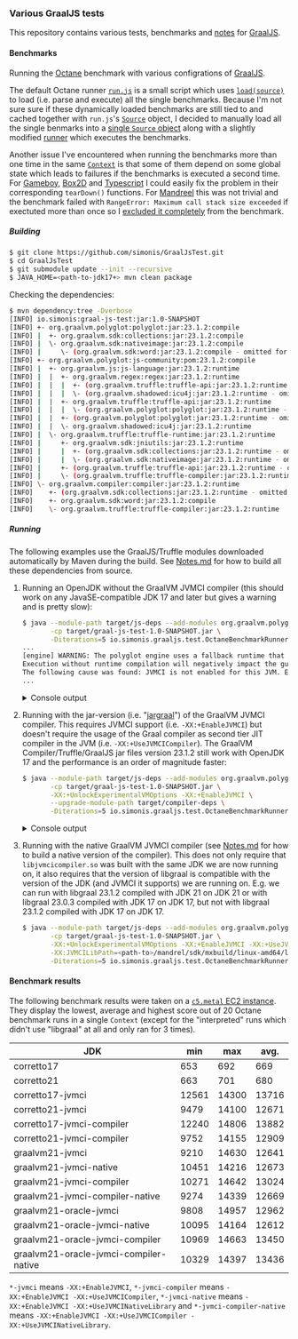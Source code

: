 ### Various GraalJS tests

This repository contains various tests, benchmarks and [notes](./Notes.md) for [GraalJS](https://github.com/oracle/graaljs).

#### Benchmarks
Running the [Octane](https://github.com/chromium/octane) benchmark with various configrations of [GraalJS](https://github.com/oracle/graaljs).

The default Octane runner [`run.js`](https://github.com/chromium/octane/blob/570ad1ccfe86e3eecba0636c8f932ac08edec517/run.js) is a small script which uses [`load(source)`](https://github.com/oracle/graaljs/blob/master/docs/user/JavaScriptCompatibility.md#loadsource) to load (i.e. parse and execute) all the single benchmarks. Because I'm not sure sure if these dynamically loaded benchmarks are still tied to and cached together with `run.js`'s [`Source`](https://www.graalvm.org/sdk/javadoc/org/graalvm/polyglot/Source.html) object, I decided to manually load all the single benmarks into a [single `Source` object](https://github.com/simonis/GraalJsTest/blob/30f6fc28747bb3da8679e3e7332214f785260423/src/main/java/io/simonis/graaljs/test/OctaneBenchmarkRunner.java#L130) along with a slightly modified [runner](https://github.com/simonis/GraalJsTest/blob/30f6fc28747bb3da8679e3e7332214f785260423/src/main/java/io/simonis/graaljs/test/OctaneBenchmarkRunner.java#L94-L128) which executes the benchmarks.

Another issue I've encountered when running the benchmarks more than one time in the same [`Context`](https://www.graalvm.org/sdk/javadoc/org/graalvm/polyglot/Context.html) is that some of them depend on some global state which leads to failures if the benchmarks is executed a second time. For [Gameboy](https://github.com/simonis/GraalJsTest/blob/30f6fc28747bb3da8679e3e7332214f785260423/src/main/java/io/simonis/graaljs/test/OctaneBenchmarkRunner.java#L51-L62), [Box2D](https://github.com/simonis/GraalJsTest/blob/30f6fc28747bb3da8679e3e7332214f785260423/src/main/java/io/simonis/graaljs/test/OctaneBenchmarkRunner.java#L66-L77) and [Typescript](https://github.com/simonis/GraalJsTest/blob/30f6fc28747bb3da8679e3e7332214f785260423/src/main/java/io/simonis/graaljs/test/OctaneBenchmarkRunner.java#L81-L90) I could easily fix the problem in their corresponding `tearDown()` functions. For [Mandreel](./src/main/resources/resources/octane/mandreel.js) this was not trivial and the benchmark failed with `RangeError: Maximum call stack size exceeded` if exectuted more than once so I [excluded it completely](https://github.com/simonis/GraalJsTest/blob/30f6fc28747bb3da8679e3e7332214f785260423/src/main/java/io/simonis/graaljs/test/OctaneBenchmarkRunner.java#L124-L126) from the benchmark.

##### Building

```bash
$ git clone https://github.com/simonis/GraalJsTest.git
$ cd GraalJsTest
$ git submodule update --init --recursive
$ JAVA_HOME=<path-to-jdk17+> mvn clean package
```

Checking the dependencies:
```bash
$ mvn dependency:tree -Dverbose
[INFO] io.simonis:graal-js-test:jar:1.0-SNAPSHOT
[INFO] +- org.graalvm.polyglot:polyglot:jar:23.1.2:compile
[INFO] |  +- org.graalvm.sdk:collections:jar:23.1.2:compile
[INFO] |  \- org.graalvm.sdk:nativeimage:jar:23.1.2:compile
[INFO] |     \- (org.graalvm.sdk:word:jar:23.1.2:compile - omitted for duplicate)
[INFO] +- org.graalvm.polyglot:js-community:pom:23.1.2:compile
[INFO] |  +- org.graalvm.js:js-language:jar:23.1.2:runtime
[INFO] |  |  +- org.graalvm.regex:regex:jar:23.1.2:runtime
[INFO] |  |  |  +- (org.graalvm.truffle:truffle-api:jar:23.1.2:runtime - omitted for duplicate)
[INFO] |  |  |  \- (org.graalvm.shadowed:icu4j:jar:23.1.2:runtime - omitted for duplicate)
[INFO] |  |  +- org.graalvm.truffle:truffle-api:jar:23.1.2:runtime
[INFO] |  |  |  \- (org.graalvm.polyglot:polyglot:jar:23.1.2:runtime - omitted for duplicate)
[INFO] |  |  +- (org.graalvm.polyglot:polyglot:jar:23.1.2:runtime - omitted for duplicate)
[INFO] |  |  \- org.graalvm.shadowed:icu4j:jar:23.1.2:runtime
[INFO] |  \- org.graalvm.truffle:truffle-runtime:jar:23.1.2:runtime
[INFO] |     +- org.graalvm.sdk:jniutils:jar:23.1.2:runtime
[INFO] |     |  +- (org.graalvm.sdk:collections:jar:23.1.2:runtime - omitted for duplicate)
[INFO] |     |  \- (org.graalvm.sdk:nativeimage:jar:23.1.2:runtime - omitted for duplicate)
[INFO] |     +- (org.graalvm.truffle:truffle-api:jar:23.1.2:runtime - omitted for duplicate)
[INFO] |     \- (org.graalvm.truffle:truffle-compiler:jar:23.1.2:runtime - omitted for duplicate)
[INFO] \- org.graalvm.compiler:compiler:jar:23.1.2:runtime
[INFO]    +- (org.graalvm.sdk:collections:jar:23.1.2:runtime - omitted for duplicate)
[INFO]    +- org.graalvm.sdk:word:jar:23.1.2:compile
[INFO]    \- org.graalvm.truffle:truffle-compiler:jar:23.1.2:runtime
```

##### Running

The following examples use the GraalJS/Truffle modules downloaded automatically by Maven during the build. See [Notes.md](./Notes.md#building-graaljs) for how to build all these dependencies from source.

1. Running an OpenJDK without the GraalVM JVMCI compiler (this should work on any JavaSE-compatible JDK 17 and later but gives a warning and is pretty slow):
    ```bash
    $ java --module-path target/js-deps --add-modules org.graalvm.polyglot \
           -cp target/graal-js-test-1.0-SNAPSHOT.jar \
           -Diterations=5 io.simonis.graaljs.test.OctaneBenchmarkRunner
    ...
    [engine] WARNING: The polyglot engine uses a fallback runtime that does not support runtime compilation to native code.
    Execution without runtime compilation will negatively impact the guest application performance.
    The following cause was found: JVMCI is not enabled for this JVM. Enable JVMCI using -XX:+EnableJVMCI.
    ...
    ```
    <details>
      <summary>Console output</summary>

    ```
    Richards: 179
    DeltaBlue: 204
    Crypto: 298
    RayTrace: 535
    EarleyBoyer: 482
    RegExp: 116
    Splay: 1293
    SplayLatency: 5411
    NavierStokes: 339
    PdfJS: 835
    Mandreel: 106
    MandreelLatency: 1025
    Gameboy: 1265
    CodeLoad: 3747
    Box2D: 651
    zlib: 303
    Typescript: 1724
    ----
    Score (version 9): 586
    ...
    ```
    </details>


2. Running with the jar-version (i.e. "[jargraal](https://www.graalvm.org/latest/reference-manual/java/compiler/#compiler-operating-modes)") of the GraalVM JVMCI compiler. This requires JVMCI support (i.e. `-XX:+EnableJVMCI`) but doesn't require the usage of the Graal compiler as second tier JIT compiler in the JVM (i.e. `-XX:+UseJVMCICompiler`). The GraalVM Compiler/Truffle/GraalJS jar files version 23.1.2 still work with OpenJDK 17 and the performance is an order of magnitude faster:
    ```bash
    $ java --module-path target/js-deps --add-modules org.graalvm.polyglot \
           -cp target/graal-js-test-1.0-SNAPSHOT.jar \
           -XX:+UnlockExperimentalVMOptions -XX:+EnableJVMCI \
           --upgrade-module-path target/compiler-deps \
           -Diterations=5 io.simonis.graaljs.test.OctaneBenchmarkRunner
    ```
    <details>
      <summary>Console output</summary>

    ```
    Richards: 1587
    DeltaBlue: 540
    Crypto: 3769
    RayTrace: 2017
    EarleyBoyer: 3310
    RegExp: 191
    Splay: 982
    SplayLatency: 4361
    NavierStokes: 1762
    PdfJS: 567
    Mandreel: 500
    MandreelLatency: 1450
    Gameboy: 1152
    CodeLoad: 1162
    Box2D: 733
    zlib: 6129
    Typescript: 4137
    ----
    Score (version 9): 1403
    ...
    Score (version 9): 3118
    ...
    Score (version 9): 3285
    ...
    Score (version 9): 3536
    ...
    Score (version 9): 3449
    ```
    </details>

3. Running with the native GraalVM JVMCI compiler (see [Notes.md](./Notes.md#building-libgraal-with-mandrel-and-openjdk) for how to build a native version of the compiler). This does not only require that `libjvmcicompiler.so` was built with the same JDK we are now running on, it also requires that the version of libgraal is compatible with the version of the JDK (and JVMCI it supports) we are running on. E.g. we can run with libgraal 23.1.2 compiled with JDK 21 on JDK 21 or with libgraal 23.0.3 compiled with JDK 17 on JDK 17, but not with libgraal 23.1.2 compiled with JDK 17 on JDK 17.
    ```bash
    $ java --module-path target/js-deps --add-modules org.graalvm.polyglot \
           -cp target/graal-js-test-1.0-SNAPSHOT.jar \
           -XX:+UnlockExperimentalVMOptions -XX:+EnableJVMCI -XX:+UseJVMCINativeLibrary \
           -XX:JVMCILibPath=<path-to>/mandrel/sdk/mxbuild/linux-amd64/libjvmcicompiler.so.image \
           -Diterations=5 io.simonis.graaljs.test.OctaneBenchmarkRunner
    ```
#### Benchmark results

The following benchmark results were taken on a [`c5.metal` EC2 instance](https://aws.amazon.com/ec2/instance-types/c5/). They display the lowest, average and highest score out of 20 Octane benchmark runs in a single `Context` (except for the "interpreted" runs which didn't use "libgraal" at all and only ran for 3 times).

| JDK | min | max | avg. |
|--------------------|--------|---------|---------|
|  corretto17  |  653  |  692  |  669  |
|  corretto21  |  663  |  701  |  680  |
|  corretto17-jvmci  |  12561  |  14300  |  13716  |
|  corretto21-jvmci  |  9479  |  14100  |  12671  |
|  corretto17-jvmci-compiler  |  12240  |  14806  |  13882  |
|  corretto21-jvmci-compiler  |  9752  |  14155  |  12909  |
|  graalvm21-jvmci  |  9210  |  14630  |  12641  |
|  graalvm21-jvmci-native  |  10451  |  14216  |  12673  |
|  graalvm21-jvmci-compiler  |  10271  |  14642  |  13024  |
|  graalvm21-jvmci-compiler-native  |  9274  |  14339  |  12669  |
|  graalvm21-oracle-jvmci  |  9808  |  14957  |  12962  |
|  graalvm21-oracle-jvmci-native  |  10095  |  14164  |  12612  |
|  graalvm21-oracle-jvmci-compiler  |  10969  |  14663  |  13450  |
|  graalvm21-oracle-jvmci-compiler-native  |  10329  |  14397  |  13436  |

`*-jvmci` means `-XX:+EnableJVMCI`, `*-jvmci-compiler` means `-XX:+EnableJVMCI -XX:+UseJVMCICompiler`, `*-jvmci-native` means `-XX:+EnableJVMCI -XX:+UseJVMCINativeLibrary` and `*-jvmci-compiler-native` means `-XX:+EnableJVMCI -XX:+UseJVMCICompiler -XX:+UseJVMCINativeLibrary`.
